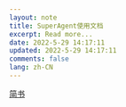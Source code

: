 ```yaml
---
layout: note
title: SuperAgent使用文档
excerpt: Read more...
date: 2022-5-29 14:17:11
updated: 2022-5-29 14:17:11
comments: false
lang: zh-CN
---
```


[简书](https://www.jianshu.com/p/1432e0f29abd)
  